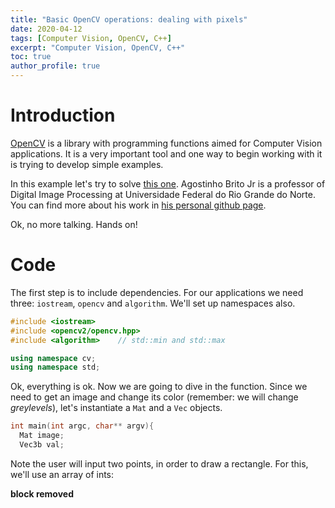```yaml
---
title: "Basic OpenCV operations: dealing with pixels"
date: 2020-04-12
tags: [Computer Vision, OpenCV, C++]
excerpt: "Computer Vision, OpenCV, C++"
toc: true
author_profile: true
---
```


# Introduction

[OpenCV](https://opencv.org/) is a library with programming functions aimed for Computer Vision applications. It is a very important tool and one way to begin working with it is trying to develop simple examples.

In this example let's try to solve [this one](https://agostinhobritojr.github.io/tutorial/pdi/#_exerc%C3%ADcios). Agostinho Brito Jr is a professor of Digital Image Processing at Universidade Federal do Rio Grande do Norte. You can find more about his work in [his personal github page](https://agostinhobritojr.github.io).

Ok, no more talking. Hands on!

# Code

The first step is to include dependencies. For our applications we need three: ```iostream```, ```opencv``` and ```algorithm```. We'll set up namespaces also.

```cpp
#include <iostream>
#include <opencv2/opencv.hpp>
#include <algorithm>    // std::min and std::max

using namespace cv;
using namespace std;

```

Ok, everything is ok. Now we are going to dive in the function. Since we need to get an image and change its color (remember: we will change *greylevels*), let's instantiate a ```Mat``` and a ```Vec``` objects.

```cpp
int main(int argc, char** argv){
  Mat image;
  Vec3b val;
```


Note the user will input two points, in order to draw a rectangle. For this, we'll use an array of ints:

**block removed**


